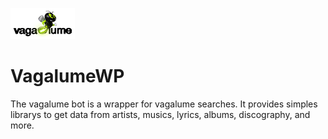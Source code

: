![](logo/vagalume-logo.png)
# VagalumeWP

The vagalume bot is a wrapper for vagalume searches. It provides simples librarys
to get data from artists, musics, lyrics, albums, discography, and more.

